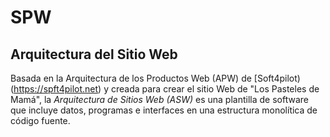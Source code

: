 # SPW
## Arquitectura del Sitio Web

Basada en la Arquitectura de los Productos Web (APW) de [Soft4pilot)(https://spft4pilot.net) y creada para crear el sitio Web de "Los Pasteles de Mamá", la *Arquitectura de Sitios Web (ASW)* es una plantilla de software que incluye datos, programas e interfaces en una estructura monolítica de código fuente.

